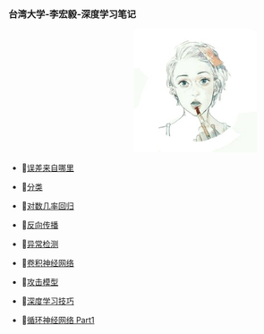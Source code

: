 ### 台湾大学-李宏毅-深度学习笔记
&emsp;&emsp;&emsp;&emsp;&emsp;&emsp;&emsp;&emsp;&emsp;&emsp;&emsp;&emsp;&emsp;&emsp;&emsp;&emsp;![初始](catalog.jpg)<br/>

+ 📜[误差来自哪里](https://github.com/171498290/Hung-yi-Lee-DL-notes/blob/master/where_dose_the_error_from/where_does_the_error_from.md)<br/>

+ 📜[分类](https://github.com/171498290/Hung-yi-Lee-DL-notes/blob/master/classification/classification.md)<br/>

+ 📜[对数几率回归](https://github.com/171498290/Hung-yi-Lee-DL-notes/blob/master/logistic_regression/logistic_regression.md)<br/>

+ 📜[反向传播](https://github.com/171498290/Hung-yi-Lee-DL-notes/blob/master/backpropagation/backpropagation.md)<br/>

+ 📜[异常检测](https://github.com/171498290/Hung-yi-Lee-DL-notes/blob/master/anomaly_detection/anomaly_detection.md)<br/>

+ 📜[卷积神经网络](https://github.com/171498290/Hung-yi-Lee-DL-notes/blob/master/convolutional_neural_network/convolutional_neural_network.md)<br/>

+ 📜[攻击模型](https://github.com/171498290/Hung-yi-Lee-DL-notes/blob/master/attack_ML_models/attack_ML_models.md)<br/>

+ 📜[深度学习技巧](https://github.com/171498290/Hung-yi-Lee-DL-notes/blob/master/tips_for_deep_learning/tips_for_deep_learning.md)<br/>

+ 📜[循环神经网络 Part1](https://github.com/171498290/Hung-yi-Lee-DL-notes/blob/master/recurrent_neural_network_part1/recurrent_neural_network.md)<br/>